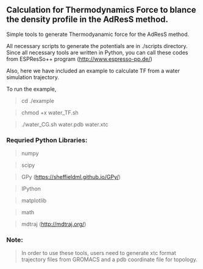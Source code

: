 ## Calculation for Thermodynamics Force to blance the density profile in the AdResS method.

Simple tools to generate Thermodyanamic force for the AdResS method.

All necessary scripts to generate the potentials are in ./scripts directory. Since all necessary tools are written in Python, you can call these codes from ESPResSo++ program (http://www.espresso-pp.de/)

Also, here we have included an example to calculate TF from a water simulation trajectory. 

To run the example,

> cd ./example

> chmod +x water_TF.sh

> ./water_CG.sh water.pdb water.xtc

### Requried Python Libraries:

> numpy

> scipy

> GPy (https://sheffieldml.github.io/GPy/)

> IPython 

> matplotlib

> math

> mdtraj  (http://mdtraj.org/)

### Note:
> In order to use these tools, users need to generate xtc format trajectory files from GROMACS and a pdb coordinate file for topology. 

